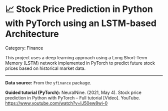 # 📈 Stock Price Prediction in Python with PyTorch using an LSTM-based Architecture

Category: Finance

This project uses a deep learning approach using a Long Short-Term Memory (LSTM) network implemented in PyTorch to predict future stock prices based on historical market data. 

---

**Data source:** From the `yfinance` package.

**Guided tutorial (PyTorch):** NeuralNine. (2021, May 4). Stock price prediction in Python with PyTorch – Full tutorial [Video]. YouTube. https://www.youtube.com/watch?v=IJ50ew8wi-0